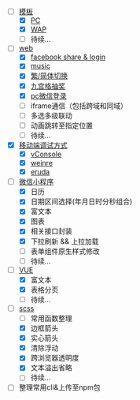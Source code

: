 - [ ] [模板](template/)
  - [x] [PC](template/pc)
  - [x] [WAP](template/wap)
  - [ ] 待续...
- [ ] [web](web/)
  - [x] [facebook share & login](web/facebook)
  - [x] [music](web/music)
  - [x] [繁/简体切换](web/translate)
  - [x] [九宫格抽奖](web/lottery)
  - [x] [pc微信登录](web/wechat)
  - [ ]  iframe通信（包括跨域和同域）
  - [ ]  多选多级联动
  - [ ]  动画跳转至指定位置
  - [ ] 待续...
- [x] [移动端调试方式](debug/)
  - [x] [vConsole](debug/vConsole)
  - [x] [weinre](debug/weinre)
  - [x] [eruda](debug/eruda)
- [ ] [微信小程序](miniprogram/)
	- [x] 日历
	- [x] 日期区间选择(年月日时分秒组合)
	- [x] 富文本
	- [x] 图表
	- [x] 相关接口封装
	- [x] 下拉刷新 && 上拉加载
	- [ ] 表单组件原生样式修改
  - [ ] 待续...
- [ ] [VUE](vue/)
	- [x] 富文本
	- [x] 表格分页
  - [ ] 待续... 
- [ ] [scss](scss/)
	- [ ] 常用函数整理	
    - [x] 边框箭头
    - [x] 实心箭头
    - [x] 清除浮动
    - [x] 跨浏览器透明度
    - [x] 文本溢出省略
    - [ ] 待续... 
- [ ] 整理常用cli&上传至npm包